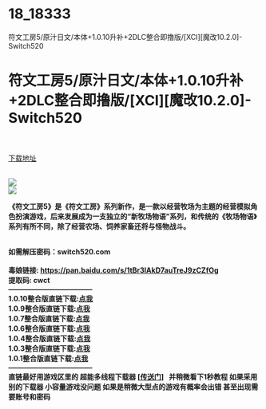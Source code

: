 # 18_18333
符文工房5/原汁日文/本体+1.0.10升补+2DLC整合即撸版/[XCI][魔改10.2.0]-Switch520
# 符文工房5/原汁日文/本体+1.0.10升补+2DLC整合即撸版/[XCI][魔改10.2.0]-Switch520
 <br/></br>
[下载地址](https://www.switch520.cc/article/18333 "下载地址")
<br/></br>

<p><strong><img src="https://pic.imgdb.cn/item/60b50b8c39f6859bc29a4d32.jpg"></strong><br>
<strong><img src="https://pic.imgdb.cn/item/60b50b8c39f6859bc29a4d8b.jpg"></strong></p>
<p><strong>《符文工房5》是《符文工房》系列新作，是一款以经营牧场为主题的经营模拟角色扮演游戏，后来发展成为一支独立的“新牧场物语”系列，和传统的《牧场物语》系列有所不同，除了经营农场、饲养家畜还将与怪物战斗。</strong><br>
<strong>&nbsp;</strong></p>
<div class="entry-content u-text-format u-clearfix"><strong>如需解压密码：switch520.com</strong><br>
<strong>&nbsp;</strong><br>
<strong>毒娘链接: <a href="https://pan.baidu.com/s/1tBr3lAkD7auTreJ9zCZfOg">https://pan.baidu.com/s/1tBr3lAkD7auTreJ9zCZfOg </a></strong></div>
<div class="entry-content u-text-format u-clearfix"><strong>提取码: cwct&nbsp;</strong></div>
<div class="entry-content u-text-format u-clearfix"><strong>————————————</strong></div>
<div><strong>1.0.10整合版直链下载:<a href="https://ziyuan3.free520.net/kaifa/1youxi/%5B符文工房5%5D.Rune%20Factory%205(日文)/Rune%20Factory%205%20%5B010014D01216E000%5D%20%5Bv1.0.10%5D%20(1G%2B1U%2B2D)%20(MOD10.2.0)%20(JP).xci">点我</a></strong></div>
<div><strong>1.0.9整合版直链下载:<a href="https://ziyuan3.free520.net/kaifa2/2youxi/Rune_Factory-5-%5B010014D01216E000%5D-%5Bv1.0.9%5D-(1G%2B1U%2B2D)-(MOD9.2.0)-(JP).xci">点我</a></strong></div>
<div><strong>1.0.7整合版直链下载:<a href="https://ziyuan3.free520.net/kaifa/1youxi/v1.0.7%2B2DLC%20日版%20日文%20整合%20魔改9.2.0/Rune%20Factory%205%20%5B010014D01216E000%5D%20%5Bv1.0.7%5D%20(1G%2B1U%2B2D)%20(MOD9.2.0)%20(JP).xci">点我</a></strong></div>
<div><strong>1.0.6整合版直链下载:<a href="https://ziyuan3.free520.net/kaifa/1youxi/%5B符文工房5%5D.Rune%20Factory%205(日文)/Rune%20Factory%205%20%5B010014D01216E000%5D%20%5Bv1.0.6%5D%20(1G%2B1U%2B2D)%20(MOD9.2.0)%20(JP).xci">点我</a></strong></div>
<div><strong>1.0.4整合版直链下载:<a href="https://ziyuan3.free520.net/kaifa/1youxi/Rune_Factory-5-%5B010014D01216E000%5D-%5Bv1.0.4%5D-(1G%2B1U%2B2D)-(MOD9.2.0)-(JP).xci">点我</a></strong></div>
<div class="entry-content u-text-format u-clearfix"><strong>1.0.3整合版直链下载:<a href="https://ziyuan3.free520.net/kaifa/1youxi/Rune%20Factory%205%20%5B010014D01216E000%5D%20%5Bv1.0.3%5D%20(1G%2B1U%2B2D)%20(MOD9.2.0)%20(JP).xci">点我</a></strong><br>
<strong>1.0.1整合版直链下载:<a href="https://ziyuan3.free520.net/xxxxx83/1youxi/%5B符文工房5%5D(1)(1).Rune%20Factory%205(日文)/Rune%20Factory%205%20%5B010014D01216E000%5D%20%5Bv1.01.1%5D%20(1G%2B1U%2B1D)%20(MOD9.2.0)%20(JP).xci">点我</a></strong><br>
<strong>————————————</strong><br>
<strong>直链最好用游戏区里的 超能多线程下载器 [<a href="https://switch520.com/7279.html">传送门</a>]&nbsp;&nbsp; 并稍微看下1秒教程 如果采用别的下载器 小容量游戏没问题 如果是稍微大型点的游戏有概率会出错 甚至出现需要账号和密码</strong></div>
<p></p> 
